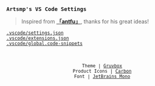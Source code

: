 <samp><b>Artsmp's VS Code Settings</b></samp>

> Inspired from [**「antfu」**](https://github.com/antfu/vscode-settings), thanks for his great ideas!

[`.vscode/settings.json`](./.vscode/settings.json)<br>
[`.vscode/extensions.json`](./.vscode/extensions.json)<br>
[`.vscode/global.code-snippets`](./.vscode/global.code-snippets)

<br>

<p align="center">
  <sub>
      <samp>
        Theme | <a href="https://marketplace.visualstudio.com/items?itemName=tomphilbin.gruvbox-themes">Gruvbox</a>
      </samp>
      <br />
      <samp>
        Product Icons | <a href="https://github.com/antfu/vscode-icons-carbon">Carbon</a>
      </samp>
      <br />
      <samp>
        Font | <a href="https://www.jetbrains.com/lp/mono/">JetBrains Mono</a>
      </samp>
  </sub>
</p>
